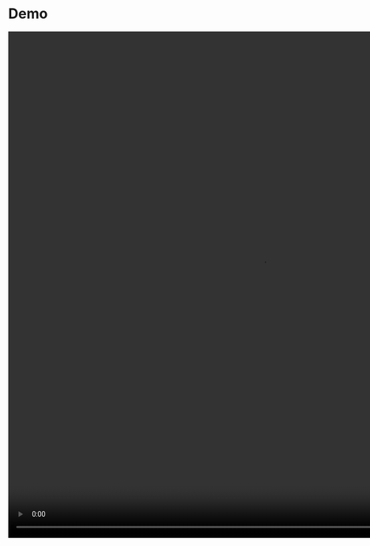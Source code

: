 # Demo

<video width="1024" height="1024" controls>
    <source src="./media/FastlyWebsocketPOC.mp4" type="video/mp4">
</video>